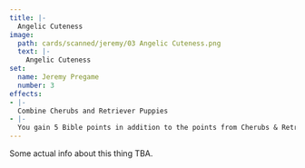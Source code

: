 ```yaml
---
title: |-
  Angelic Cuteness
image: 
  path: cards/scanned/jeremy/03 Angelic Cuteness.png
  text: |-
    Angelic Cuteness
set:
  name: Jeremy Pregame
  number: 3
effects: 
- |-
  Combine Cherubs and Retriever Puppies
- |-
  You gain 5 Bible points in addition to the points from Cherubs & Retriever Puppies.
---
```

Some actual info about this thing TBA.
